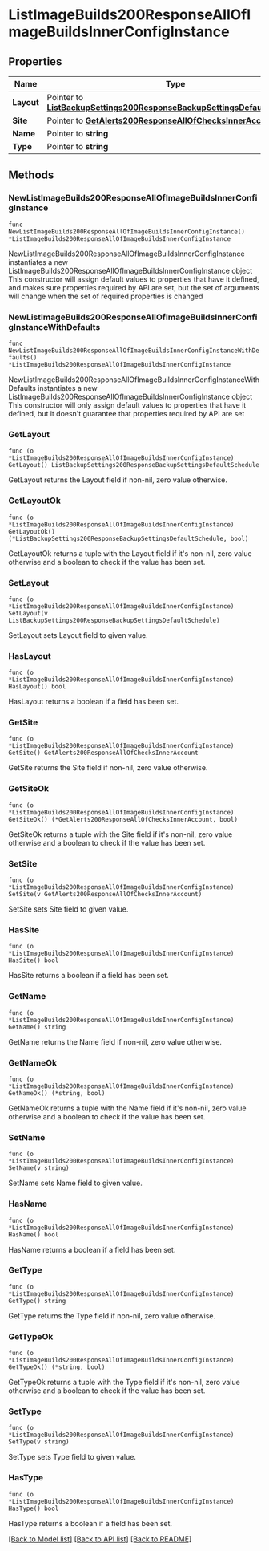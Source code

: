 # ListImageBuilds200ResponseAllOfImageBuildsInnerConfigInstance

## Properties

Name | Type | Description | Notes
------------ | ------------- | ------------- | -------------
**Layout** | Pointer to [**ListBackupSettings200ResponseBackupSettingsDefaultSchedule**](ListBackupSettings200ResponseBackupSettingsDefaultSchedule.md) |  | [optional] 
**Site** | Pointer to [**GetAlerts200ResponseAllOfChecksInnerAccount**](GetAlerts200ResponseAllOfChecksInnerAccount.md) |  | [optional] 
**Name** | Pointer to **string** |  | [optional] 
**Type** | Pointer to **string** |  | [optional] 

## Methods

### NewListImageBuilds200ResponseAllOfImageBuildsInnerConfigInstance

`func NewListImageBuilds200ResponseAllOfImageBuildsInnerConfigInstance() *ListImageBuilds200ResponseAllOfImageBuildsInnerConfigInstance`

NewListImageBuilds200ResponseAllOfImageBuildsInnerConfigInstance instantiates a new ListImageBuilds200ResponseAllOfImageBuildsInnerConfigInstance object
This constructor will assign default values to properties that have it defined,
and makes sure properties required by API are set, but the set of arguments
will change when the set of required properties is changed

### NewListImageBuilds200ResponseAllOfImageBuildsInnerConfigInstanceWithDefaults

`func NewListImageBuilds200ResponseAllOfImageBuildsInnerConfigInstanceWithDefaults() *ListImageBuilds200ResponseAllOfImageBuildsInnerConfigInstance`

NewListImageBuilds200ResponseAllOfImageBuildsInnerConfigInstanceWithDefaults instantiates a new ListImageBuilds200ResponseAllOfImageBuildsInnerConfigInstance object
This constructor will only assign default values to properties that have it defined,
but it doesn't guarantee that properties required by API are set

### GetLayout

`func (o *ListImageBuilds200ResponseAllOfImageBuildsInnerConfigInstance) GetLayout() ListBackupSettings200ResponseBackupSettingsDefaultSchedule`

GetLayout returns the Layout field if non-nil, zero value otherwise.

### GetLayoutOk

`func (o *ListImageBuilds200ResponseAllOfImageBuildsInnerConfigInstance) GetLayoutOk() (*ListBackupSettings200ResponseBackupSettingsDefaultSchedule, bool)`

GetLayoutOk returns a tuple with the Layout field if it's non-nil, zero value otherwise
and a boolean to check if the value has been set.

### SetLayout

`func (o *ListImageBuilds200ResponseAllOfImageBuildsInnerConfigInstance) SetLayout(v ListBackupSettings200ResponseBackupSettingsDefaultSchedule)`

SetLayout sets Layout field to given value.

### HasLayout

`func (o *ListImageBuilds200ResponseAllOfImageBuildsInnerConfigInstance) HasLayout() bool`

HasLayout returns a boolean if a field has been set.

### GetSite

`func (o *ListImageBuilds200ResponseAllOfImageBuildsInnerConfigInstance) GetSite() GetAlerts200ResponseAllOfChecksInnerAccount`

GetSite returns the Site field if non-nil, zero value otherwise.

### GetSiteOk

`func (o *ListImageBuilds200ResponseAllOfImageBuildsInnerConfigInstance) GetSiteOk() (*GetAlerts200ResponseAllOfChecksInnerAccount, bool)`

GetSiteOk returns a tuple with the Site field if it's non-nil, zero value otherwise
and a boolean to check if the value has been set.

### SetSite

`func (o *ListImageBuilds200ResponseAllOfImageBuildsInnerConfigInstance) SetSite(v GetAlerts200ResponseAllOfChecksInnerAccount)`

SetSite sets Site field to given value.

### HasSite

`func (o *ListImageBuilds200ResponseAllOfImageBuildsInnerConfigInstance) HasSite() bool`

HasSite returns a boolean if a field has been set.

### GetName

`func (o *ListImageBuilds200ResponseAllOfImageBuildsInnerConfigInstance) GetName() string`

GetName returns the Name field if non-nil, zero value otherwise.

### GetNameOk

`func (o *ListImageBuilds200ResponseAllOfImageBuildsInnerConfigInstance) GetNameOk() (*string, bool)`

GetNameOk returns a tuple with the Name field if it's non-nil, zero value otherwise
and a boolean to check if the value has been set.

### SetName

`func (o *ListImageBuilds200ResponseAllOfImageBuildsInnerConfigInstance) SetName(v string)`

SetName sets Name field to given value.

### HasName

`func (o *ListImageBuilds200ResponseAllOfImageBuildsInnerConfigInstance) HasName() bool`

HasName returns a boolean if a field has been set.

### GetType

`func (o *ListImageBuilds200ResponseAllOfImageBuildsInnerConfigInstance) GetType() string`

GetType returns the Type field if non-nil, zero value otherwise.

### GetTypeOk

`func (o *ListImageBuilds200ResponseAllOfImageBuildsInnerConfigInstance) GetTypeOk() (*string, bool)`

GetTypeOk returns a tuple with the Type field if it's non-nil, zero value otherwise
and a boolean to check if the value has been set.

### SetType

`func (o *ListImageBuilds200ResponseAllOfImageBuildsInnerConfigInstance) SetType(v string)`

SetType sets Type field to given value.

### HasType

`func (o *ListImageBuilds200ResponseAllOfImageBuildsInnerConfigInstance) HasType() bool`

HasType returns a boolean if a field has been set.


[[Back to Model list]](../README.md#documentation-for-models) [[Back to API list]](../README.md#documentation-for-api-endpoints) [[Back to README]](../README.md)


